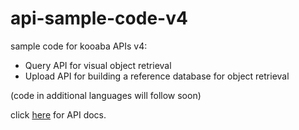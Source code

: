 api-sample-code-v4
==================

sample code for kooaba APIs v4:
* Query API for visual object retrieval
* Upload API for building a reference database for object retrieval

(code in additional languages will follow soon)

click [here](http://kooaba.github.com) for API docs.
